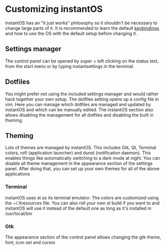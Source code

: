 # Customizing instantOS

instantOS has an "it just works" philosophy so it shouldn't be necessary to
change large parts of it. It is recommended to learn the default
[keybindings](https://instantos.io/youtube/hotkeys) and how to use the OS with
the default setup before changing it.

## Settings manager

The control panel can be opened by super + left clicking on the status text,
from the start menu or by typing instantsettings in the terminal.

## Dotfiles

You might prefer not using the included settings manager and would rather hack
together your own setup. The dotfiles setting opens up a config file in vim.
Here you can manage which dotfiles are managed and updated by instantOS and
which can be manually edited. The instantOS section also allows disabling the
management for all dotfiles and disabling the built in theming.

## Theming

Lots of themes are managed by instantOS. This includes Gtk, Qt, Terminal
colors, rofi (application launcher) and dunst (notification daemon).
This enables things like automatically switching to a dark mode at night.
You can disable all theme management in the appearance section of the settings panel.
After doing that, you can set up your own themes for all of the above applications

### Terminal

instantOS uses st as its terminal emulator. The colors are customized using
the ~/.Xresources file. You can also roll your own st build if you want to and
instantOS will use it instead of the default one as long as it's installed in /usr/local/bin

### Gtk

The appearance section of the control panel allows changing the gtk theme,
font, icon set and cursor.

